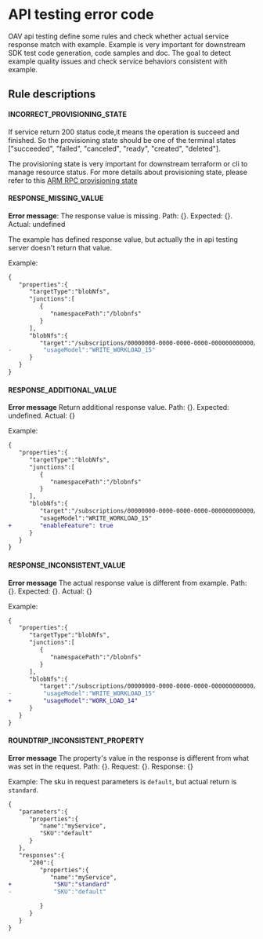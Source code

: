 <!--
 Copyright (c) 2021 Microsoft Corporation

 This software is released under the MIT License.
 https://opensource.org/licenses/MIT
-->

# API testing error code

OAV api testing define some rules and check whether actual service response match with example. Example is very important for downstream SDK test code generation, code samples and doc. The goal to detect example quality issues and check service behaviors consistent with example.

## Rule descriptions

#### INCORRECT_PROVISIONING_STATE

If service return 200 status code,it means the operation is succeed and finished. So the provisioning state should be one of the terminal states ["succeeded", "failed", "canceled", "ready", "created", "deleted"].

The provisioning state is very important for downstream terraform or cli to manage resource status. For more details about provisioning state, please refer to this [ARM RPC provisioning state](https://github.com/Azure/azure-resource-manager-rpc/blob/master/v1.0/Addendum.md#provisioningstate-property)

#### RESPONSE_MISSING_VALUE

**Error message**: The response value is missing. Path: {}. Expected: {}. Actual: undefined

The example has defined response value, but actually the in api testing server doesn't return that value.

Example:

```diff
{
   "properties":{
      "targetType":"blobNfs",
      "junctions":[
         {
            "namespacePath":"/blobnfs"
         }
      ],
      "blobNfs":{
         "target":"/subscriptions/00000000-0000-0000-0000-000000000000/resourceGroups/scgroup/providers/Microsoft.Storage/storageAccounts/blofnfs/blobServices/default/containers/blobnfs",
-         "usageModel":"WRITE_WORKLOAD_15"
      }
   }
}
```

#### RESPONSE_ADDITIONAL_VALUE

**Error message** Return additional response value. Path: {}. Expected: undefined. Actual: {}

Example:

```diff
{
   "properties":{
      "targetType":"blobNfs",
      "junctions":[
         {
            "namespacePath":"/blobnfs"
         }
      ],
      "blobNfs":{
         "target":"/subscriptions/00000000-0000-0000-0000-000000000000/resourceGroups/scgroup/providers/Microsoft.Storage/storageAccounts/blofnfs/blobServices/default/containers/blobnfs",
         "usageModel":"WRITE_WORKLOAD_15"
+        "enableFeature": true
      }
   }
}
```

#### RESPONSE_INCONSISTENT_VALUE

**Error message** The actual response value is different from example. Path: {}. Expected: {}. Actual: {}

Example:

```diff
{
   "properties":{
      "targetType":"blobNfs",
      "junctions":[
         {
            "namespacePath":"/blobnfs"
         }
      ],
      "blobNfs":{
         "target":"/subscriptions/00000000-0000-0000-0000-000000000000/resourceGroups/scgroup/providers/Microsoft.Storage/storageAccounts/blofnfs/blobServices/default/containers/blobnfs",
-         "usageModel":"WRITE_WORKLOAD_15"
+         "usageModel":"WORK_LOAD_14"
      }
   }
}
```

#### ROUNDTRIP_INCONSISTENT_PROPERTY

**Error message** The property's value in the response is different from what was set in the request. Path: {}. Request: {}. Response: {}

Example: The sku in request parameters is `default`, but actual return is `standard`.

```diff
{
   "parameters":{
      "properties":{
         "name":"myService",
         "SKU":"default"
      }
   },
   "responses":{
      "200":{
         "properties":{
            "name":"myService",
+            "SKU":"standard"
-            "SKU":"default"

         }
      }
   }
}

```
